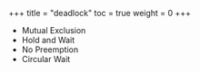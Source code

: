 +++
title  = "deadlock"
toc    = true
weight = 0
+++

- Mutual Exclusion
- Hold and Wait
- No Preemption
- Circular Wait
